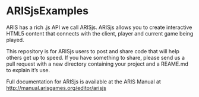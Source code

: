 ARISjsExamples
=================

ARIS has a rich .js API we call ARISjs. ARISjs allows you to create interactive HTML5 content that connects with the client, player and current game being played.

This repository is for ARISjs users to post and share code that will help others get up to speed. If you have something to share, please send us a pull request with a new directory containing your project and a REAME.md to explain it’s use.

Full documentation for ARISjs is available at the ARIS Manual at http://manual.arisgames.org/editor/arisjs

